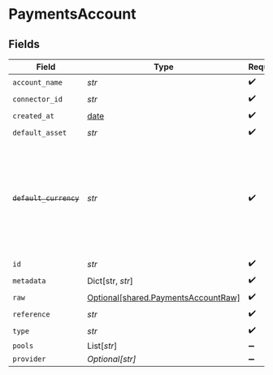 # PaymentsAccount


## Fields

| Field                                                                                                                   | Type                                                                                                                    | Required                                                                                                                | Description                                                                                                             |
| ----------------------------------------------------------------------------------------------------------------------- | ----------------------------------------------------------------------------------------------------------------------- | ----------------------------------------------------------------------------------------------------------------------- | ----------------------------------------------------------------------------------------------------------------------- |
| `account_name`                                                                                                          | *str*                                                                                                                   | :heavy_check_mark:                                                                                                      | N/A                                                                                                                     |
| `connector_id`                                                                                                          | *str*                                                                                                                   | :heavy_check_mark:                                                                                                      | N/A                                                                                                                     |
| `created_at`                                                                                                            | [date](https://docs.python.org/3/library/datetime.html#date-objects)                                                    | :heavy_check_mark:                                                                                                      | N/A                                                                                                                     |
| `default_asset`                                                                                                         | *str*                                                                                                                   | :heavy_check_mark:                                                                                                      | N/A                                                                                                                     |
| ~~`default_currency`~~                                                                                                  | *str*                                                                                                                   | :heavy_check_mark:                                                                                                      | : warning: ** DEPRECATED **: This will be removed in a future release, please migrate away from it as soon as possible. |
| `id`                                                                                                                    | *str*                                                                                                                   | :heavy_check_mark:                                                                                                      | N/A                                                                                                                     |
| `metadata`                                                                                                              | Dict[str, *str*]                                                                                                        | :heavy_check_mark:                                                                                                      | N/A                                                                                                                     |
| `raw`                                                                                                                   | [Optional[shared.PaymentsAccountRaw]](../../models/shared/paymentsaccountraw.md)                                        | :heavy_check_mark:                                                                                                      | N/A                                                                                                                     |
| `reference`                                                                                                             | *str*                                                                                                                   | :heavy_check_mark:                                                                                                      | N/A                                                                                                                     |
| `type`                                                                                                                  | *str*                                                                                                                   | :heavy_check_mark:                                                                                                      | N/A                                                                                                                     |
| `pools`                                                                                                                 | List[*str*]                                                                                                             | :heavy_minus_sign:                                                                                                      | N/A                                                                                                                     |
| `provider`                                                                                                              | *Optional[str]*                                                                                                         | :heavy_minus_sign:                                                                                                      | N/A                                                                                                                     |